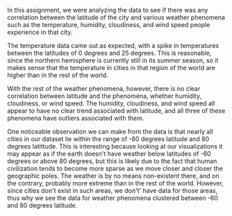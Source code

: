 In this assignment, we were analyzing the data to see if there was any correlation between the latitude of the city and various weather phenomena such as the temperature, humidity, cloudiness, and wind speed people experience in that city.

The temperature data came out as expected, with a spike in temperatures between the latitudes of 0 degrees and 25 degrees. This is reasonable, since the northern hemisphere is currently still in its summer season, so it makes sense that the temperature in cities in that region of the world are higher than in the rest of the world.

With the rest of the weather phenomena, however, there is no clear correlation between latitude and the phenomena, whether humidity, cloudiness, or wind speed. The humidity, cloudiness, and wind speed all appear to have no clear trend associated with latitude, and all three of these phenomena have outliers associated with them.

One noticeable observation we can make from the data is that nearly all cities in our dataset lie within the range of -60 degrees latitude and 80 degrees latittude. This is interesting because looking at our visualizations it may appear as if the earth doesn't have weather below latitudes of -60 degrees or above 80 degrees, but this is likely due to the fact that human civilization tends to become more sparse as we move closer and closer the geographic poles. The weather is by no means non-existent there, and on the contrary, probably more extreme than in the rest of the world. However, since cities don't exist in such areas, we don't' have data for those areas, thus why we see the data for weather phenomena clustered between -60 and 80 degrees latitude.